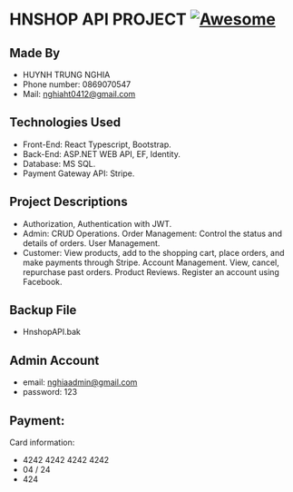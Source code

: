 # HNSHOP API PROJECT [![Awesome](https://awesome.re/badge.svg)](https://awesome.re)

## Made By
- HUYNH TRUNG NGHIA
- Phone number: 0869070547
- Mail: nghiaht0412@gmail.com

## Technologies Used
- Front-End: React Typescript, Bootstrap.
- Back-End: ASP.NET WEB API, EF, Identity.
- Database: MS SQL.
- Payment Gateway API: Stripe.

## Project Descriptions
- Authorization, Authentication with JWT.
- Admin: CRUD Operations. Order Management: Control the status and details
of orders. User Management.
- Customer: View products, add to the shopping cart, place orders, and make
payments through Stripe. Account Management. View, cancel, repurchase past
orders. Product Reviews. Register an account using Facebook.

## Backup File
- HnshopAPI.bak

## Admin Account
 + email: 	nghiaadmin@gmail.com
 + password: 	123
   
## Payment:
Card information:
- 4242 4242 4242 4242
- 04 / 24
- 424
